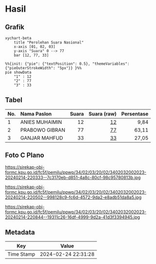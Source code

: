# Hasil

## Grafik

```mermaid
xychart-beta
    title "Perolehan Suara Nasional"
    x-axis [01, 02, 03]
    y-axis "Suara" 0 --> 77
    bar [12, 77, 33]
```

```mermaid
%%{init: {"pie": {"textPosition": 0.5}, "themeVariables": {"pieOuterStrokeWidth": "5px"}} }%%
pie showData
    "1" : 12
    "2" : 77
    "3" : 33
```

## Tabel

| No. | Nama Paslon    | Suara | Suara (raw) | Persentase |
|:--- |:-------------- | -----:| -----------:| ----------:|
| 1   | ANIES MUHAIMIN | 12    | [12][p-1]   | 9,84       |
| 2   | PRABOWO GIBRAN | 77    | [77][p-2]   | 63,11      |
| 3   | GANJAR MAHFUD  | 33    | [33][p-3]   | 27,05      |


[p-1]: https://github.com/gigit-pemilu/pemilu-2024/blob/main/pilpres/hitung-suara/sub/34-di-yogyakarta/sub/02-bantul/sub/03-kretek/sub/2002-parangtritis/sub/023-tps/sub/paslon-1.txt
[p-2]: https://github.com/gigit-pemilu/pemilu-2024/blob/main/pilpres/hitung-suara/sub/34-di-yogyakarta/sub/02-bantul/sub/03-kretek/sub/2002-parangtritis/sub/023-tps/sub/paslon-2.txt
[p-3]: https://github.com/gigit-pemilu/pemilu-2024/blob/main/pilpres/hitung-suara/sub/34-di-yogyakarta/sub/02-bantul/sub/03-kretek/sub/2002-parangtritis/sub/023-tps/sub/paslon-3.txt

## Foto C Plano

https://sirekap-obj-formc.kpu.go.id/fc5f/pemilu/ppwp/34/02/03/20/02/3402032002023-20240214-220333--7c3170eb-d851-4a8c-80cf-98c95780813b.jpg

https://sirekap-obj-formc.kpu.go.id/fc5f/pemilu/ppwp/34/02/03/20/02/3402032002023-20240214-220502--998128c9-fc6d-4572-9da2-e8adb51da8a5.jpg

https://sirekap-obj-formc.kpu.go.id/fc5f/pemilu/ppwp/34/02/03/20/02/3402032002023-20240214-220844--19311c26-16df-4999-9d2a-41d3f3394945.jpg


## Metadata

| Key        | Value               |
| ---------- | ------------------- |
| Time Stamp | 2024-02-24 22:31:28 |



